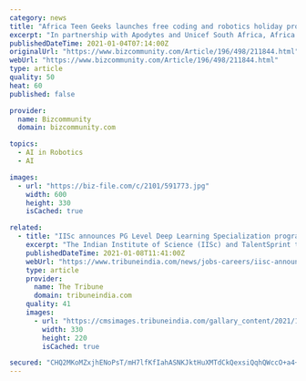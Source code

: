 ```yaml
---
category: news
title: "Africa Teen Geeks launches free coding and robotics holiday programme for kids"
excerpt: "In partnership with Apodytes and Unicef South Africa, Africa Teen Geeks is running a free holiday coding and robotics classes from 4 to 22 January 2021. Classes will be conducted virtually in Zoom, the Ms Zora platform and"
publishedDateTime: 2021-01-04T07:14:00Z
originalUrl: "https://www.bizcommunity.com/Article/196/498/211844.html"
webUrl: "https://www.bizcommunity.com/Article/196/498/211844.html"
type: article
quality: 50
heat: 60
published: false

provider:
  name: Bizcommunity
  domain: bizcommunity.com

topics:
  - AI in Robotics
  - AI

images:
  - url: "https://biz-file.com/c/2101/591773.jpg"
    width: 600
    height: 330
    isCached: true

related:
  - title: "IISc announces PG Level Deep Learning Specialization programme"
    excerpt: "The Indian Institute of Science (IISc) and TalentSprint today announced the launch of a PG level Advanced Certification Programme in Deep Learning."
    publishedDateTime: 2021-01-08T11:41:00Z
    webUrl: "https://www.tribuneindia.com/news/jobs-careers/iisc-announces-pg-level-deep-learning-specialization-programme-195080"
    type: article
    provider:
      name: The Tribune
      domain: tribuneindia.com
    quality: 41
    images:
      - url: "https://cmsimages.tribuneindia.com/gallary_content/2021/1/Desk/2021_1$thumbimg_1671732785.jpeg"
        width: 330
        height: 220
        isCached: true

secured: "CHQ2MKoMZxjhENoPsT/mH7lfKfIahASNKJktHuXMTdCkQexsiQqhQWccO+a4+yKz80RPtH6Ccig35D9er+lbK4Y8nsPyLHdMas462EkHehmMbxHxr77TC/nkSRpfHEdWjdk9cETyQDlzaZoK+0DjXva2zNmm36sdofgrUKMKAx5SsIvT+Dbd7aSrh0u+jbuFXxYVEuirKN0p13qOkAUFPm44gUxqZD6nwTlwZmajwlbyGsqxvcZlRWeD0MYIsNEAVCeSoOwUiadsGu36DsInMspI5kqMOuJ3zYk7mUTgN67Zp1eHzitRtn4nmClf0bdqmvmm0grxU8s/pRcZsr5ftNc9S2XGT+znY+JxBMPhmEI=;C6mrSai1zuEZvCcwREVJOA=="
---
```


